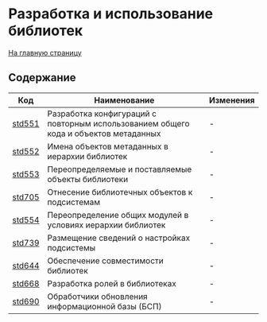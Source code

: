 # Разработка и использование библиотек

[На главную страницу](./README.MD)

## Содержание

| Код | Наименование | Изменения |
|-|-|-|
| [std551](https://its.1c.ru/db/v8std#content:551:hdoc) | Разработка конфигураций с повторным использованием общего кода и объектов метаданных | - |
| [std552](https://its.1c.ru/db/v8std#content:552:hdoc) | Имена объектов метаданных в иерархии библиотек | - |
| [std553](https://its.1c.ru/db/v8std#content:553:hdoc) | Переопределяемые и поставляемые объекты библиотеки | - |
| [std705](https://its.1c.ru/db/v8std#content:705:hdoc) | Отнесение библиотечных объектов к подсистемам | - |
| [std554](https://its.1c.ru/db/v8std#content:554:hdoc) | Переопределение общих модулей в условиях иерархии библиотек | - |
| [std739](https://its.1c.ru/db/v8std#content:739:hdoc) | Размещение сведений о настройках подсистемы | - |
| [std644](https://its.1c.ru/db/v8std#content:644:hdoc) | Обеспечение совместимости библиотек | - |
| [std668](https://its.1c.ru/db/v8std#content:668:hdoc) | Разработка ролей в библиотеках | - |
| [std690](https://its.1c.ru/db/v8std#content:690:hdoc) | Обработчики обновления информационной базы (БСП) | - |